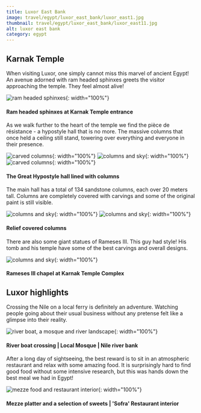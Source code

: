 ```yaml
---
title: Luxor East Bank
image: travel/egypt/luxor_east_bank/luxor_east1.jpg
thumbnail: travel/egypt/luxor_east_bank/luxor_east11.jpg
alt: luxor east bank
category: egypt
---
```


## Karnak Temple

When visiting Luxor, one simply cannot miss this marvel of ancient Egypt!
An avenue adorned with ram headed sphinxes greets the visitor approaching the temple. They feel almost alive!

![ram headed sphinxes](./assets/img/travel/egypt/luxor_east_bank/luxor_east2.jpg){: width="100%"}

#### Ram headed sphinxes at Karnak Temple entrance

As we walk further to the heart of the temple we find the pièce de résistance - a hypostyle hall that is no more. The massive columns that once held a ceiling still stand, towering over everything and everyone in their presence.

![carved columns](./assets/img/travel/egypt/luxor_east_bank/luxor_east3.jpg){: width="100%"}
![columns and sky](./assets/img/travel/egypt/luxor_east_bank/luxor_east4.jpg){: width="100%"}
![carved columns](./assets/img/travel/egypt/luxor_east_bank/luxor_east5.jpg){: width="100%"}

#### The Great Hypostyle hall lined with columns

The main hall has a total of 134 sandstone columns, each over 20 meters tall. Columns are completely covered with carvings and some of the original paint is still visible.

![columns and sky](./assets/img/travel/egypt/luxor_east_bank/luxor_east6.jpg){: width="100%"}
![columns and sky](./assets/img/travel/egypt/luxor_east_bank/luxor_east7.jpg){: width="100%"}

#### Relief covered columns

There are also some giant statues of Rameses III. This guy had style! His tomb and his temple have some of the best carvings and overall designs.

![columns and sky](./assets/img/travel/egypt/luxor_east_bank/luxor_east8.jpg){: width="100%"}

#### Rameses III chapel at Karnak Temple Complex

## Luxor highlights

Crossing the Nile on a local ferry is definitely an adventure. Watching people going about their usual business without any pretense felt like a glimpse into their reality.

![river boat, a mosque and river landscape](./assets/img/travel/egypt/luxor_east_bank/luxor_east9.jpg){: width="100%"}

#### River boat crossing | Local Mosque | Nile river bank

After a long day of sightseeing, the best reward is to sit in an atmospheric restaurant and relax with some amazing food. It is surprisingly hard to find good food without some intensive research, but this was hands down the best meal we had in Egypt!

![mezze food and restaurant interior](./assets/img/travel/egypt/luxor_east_bank/luxor_east10.jpg){: width="100%"}

#### Mezze platter and a selection of sweets | 'Sofra' Restaurant interior
